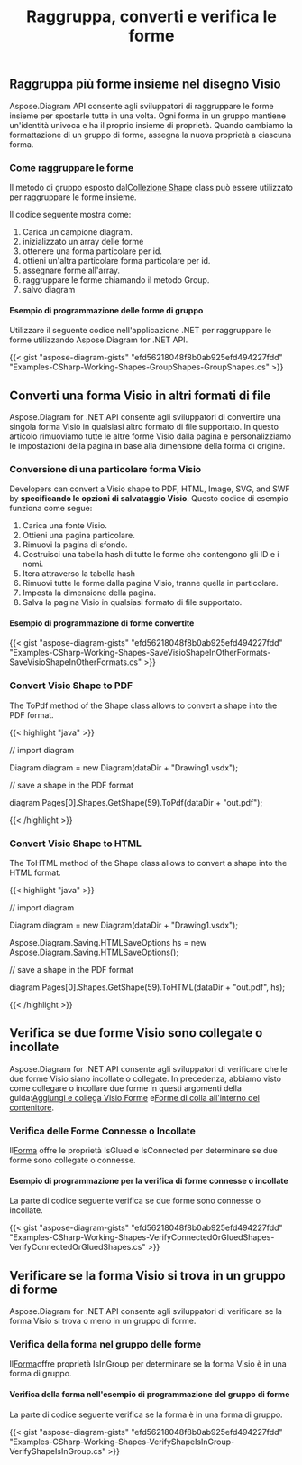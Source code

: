 ﻿---
title: Raggruppa, converti e verifica le forme
type: docs
weight: 80
url: /it/net/group-convert-and-verify-shapes/
description: Questa sezione spiega come raggruppare le forme con Aspose.Diagram.
---
## **Raggruppa più forme insieme nel disegno Visio**
Aspose.Diagram API consente agli sviluppatori di raggruppare le forme insieme per spostarle tutte in una volta. Ogni forma in un gruppo mantiene un'identità univoca e ha il proprio insieme di proprietà. Quando cambiamo la formattazione di un gruppo di forme, assegna la nuova proprietà a ciascuna forma.
### **Come raggruppare le forme**
 Il metodo di gruppo esposto dal[Collezione Shape](http://www.aspose.com/api/net/diagram/aspose.diagram/shapecollection) class può essere utilizzato per raggruppare le forme insieme.

Il codice seguente mostra come:

1. Carica un campione diagram.
1. inizializzato un array delle forme
1. ottenere una forma particolare per id.
1. ottieni un'altra particolare forma particolare per id.
1. assegnare forme all'array.
1. raggruppare le forme chiamando il metodo Group.
1. salvo diagram
#### **Esempio di programmazione delle forme di gruppo**
Utilizzare il seguente codice nell'applicazione .NET per raggruppare le forme utilizzando Aspose.Diagram for .NET API.

{{< gist "aspose-diagram-gists" "efd56218048f8b0ab925efd494227fdd" "Examples-CSharp-Working-Shapes-GroupShapes-GroupShapes.cs" >}}
## **Converti una forma Visio in altri formati di file**
Aspose.Diagram for .NET API consente agli sviluppatori di convertire una singola forma Visio in qualsiasi altro formato di file supportato. In questo articolo rimuoviamo tutte le altre forme Visio dalla pagina e personalizziamo le impostazioni della pagina in base alla dimensione della forma di origine.
### **Conversione di una particolare forma Visio**
Developers can convert a Visio shape to PDF, HTML, Image, SVG, and SWF by **specificando le opzioni di salvataggio Visio**.
Questo codice di esempio funziona come segue:

1. Carica una fonte Visio.
1. Ottieni una pagina particolare.
1. Rimuovi la pagina di sfondo.
1. Costruisci una tabella hash di tutte le forme che contengono gli ID e i nomi.
1. Itera attraverso la tabella hash
1. Rimuovi tutte le forme dalla pagina Visio, tranne quella in particolare.
1. Imposta la dimensione della pagina.
1. Salva la pagina Visio in qualsiasi formato di file supportato.
#### **Esempio di programmazione di forme convertite**
{{< gist "aspose-diagram-gists" "efd56218048f8b0ab925efd494227fdd" "Examples-CSharp-Working-Shapes-SaveVisioShapeInOtherFormats-SaveVisioShapeInOtherFormats.cs" >}}
### **Convert Visio Shape to PDF**
The ToPdf method of the Shape class allows to convert a shape into the PDF format.

{{< highlight "java" >}}

 // import diagram

Diagram diagram = new Diagram(dataDir + "Drawing1.vsdx");

// save a shape in the PDF format

diagram.Pages[0].Shapes.GetShape(59).ToPdf(dataDir + "out.pdf");

{{< /highlight >}}
### **Convert Visio Shape to HTML**
The ToHTML method of the Shape class allows to convert a shape into the HTML format.

{{< highlight "java" >}}

 // import diagram

Diagram diagram = new Diagram(dataDir + "Drawing1.vsdx");

Aspose.Diagram.Saving.HTMLSaveOptions hs = new Aspose.Diagram.Saving.HTMLSaveOptions();

// save a shape in the PDF format

diagram.Pages[0].Shapes.GetShape(59).ToHTML(dataDir + "out.pdf", hs);

{{< /highlight >}}
## **Verifica se due forme Visio sono collegate o incollate**
 Aspose.Diagram for .NET API consente agli sviluppatori di verificare che le due forme Visio siano incollate o collegate. In precedenza, abbiamo visto come collegare o incollare due forme in questi argomenti della guida:[Aggiungi e collega Visio Forme](https://docs.aspose.com/diagram/net/add-retrieve-copy-and-read-visio-shape-data/) e[Forme di colla all'interno del contenitore](/diagram/it/net/working-with-shapes-gluing/).
### **Verifica delle Forme Connesse o Incollate**
 Il[Forma](http://www.aspose.com/api/net/diagram/aspose.diagram/shape) offre le proprietà IsGlued e IsConnected per determinare se due forme sono collegate o connesse.
#### **Esempio di programmazione per la verifica di forme connesse o incollate**
La parte di codice seguente verifica se due forme sono connesse o incollate.

{{< gist "aspose-diagram-gists" "efd56218048f8b0ab925efd494227fdd" "Examples-CSharp-Working-Shapes-VerifyConnectedOrGluedShapes-VerifyConnectedOrGluedShapes.cs" >}}
## **Verificare se la forma Visio si trova in un gruppo di forme**
Aspose.Diagram for .NET API consente agli sviluppatori di verificare se la forma Visio si trova o meno in un gruppo di forme.
### **Verifica della forma nel gruppo delle forme**
Il[Forma](http://www.aspose.com/api/net/diagram/aspose.diagram/shape)offre proprietà IsInGroup per determinare se la forma Visio è in una forma di gruppo.
#### **Verifica della forma nell'esempio di programmazione del gruppo di forme**
La parte di codice seguente verifica se la forma è in una forma di gruppo.

{{< gist "aspose-diagram-gists" "efd56218048f8b0ab925efd494227fdd" "Examples-CSharp-Working-Shapes-VerifyShapeIsInGroup-VerifyShapeIsInGroup.cs" >}}
